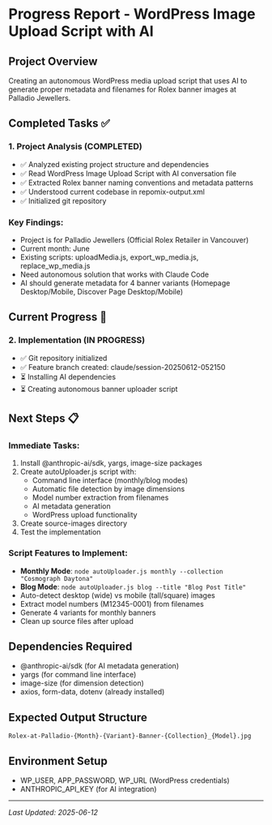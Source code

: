 # Progress Report - WordPress Image Upload Script with AI

## Project Overview
Creating an autonomous WordPress media upload script that uses AI to generate proper metadata and filenames for Rolex banner images at Palladio Jewellers.

## Completed Tasks ✅

### 1. Project Analysis (COMPLETED)
- ✅ Analyzed existing project structure and dependencies  
- ✅ Read WordPress Image Upload Script with AI conversation file
- ✅ Extracted Rolex banner naming conventions and metadata patterns
- ✅ Understood current codebase in repomix-output.xml
- ✅ Initialized git repository

### Key Findings:
- Project is for Palladio Jewellers (Official Rolex Retailer in Vancouver)
- Current month: June
- Existing scripts: uploadMedia.js, export_wp_media.js, replace_wp_media.js
- Need autonomous solution that works with Claude Code
- AI should generate metadata for 4 banner variants (Homepage Desktop/Mobile, Discover Page Desktop/Mobile)

## Current Progress 🚧

### 2. Implementation (IN PROGRESS)
- ✅ Git repository initialized  
- ✅ Feature branch created: claude/session-20250612-052150
- ⏳ Installing AI dependencies
- ⏳ Creating autonomous banner uploader script

## Next Steps 📋

### Immediate Tasks:
1. Install @anthropic-ai/sdk, yargs, image-size packages
2. Create autoUploader.js script with:
   - Command line interface (monthly/blog modes)
   - Automatic file detection by image dimensions  
   - Model number extraction from filenames
   - AI metadata generation
   - WordPress upload functionality
3. Create source-images directory
4. Test the implementation

### Script Features to Implement:
- **Monthly Mode**: `node autoUploader.js monthly --collection "Cosmograph Daytona"`
- **Blog Mode**: `node autoUploader.js blog --title "Blog Post Title"`
- Auto-detect desktop (wide) vs mobile (tall/square) images
- Extract model numbers (M12345-0001) from filenames  
- Generate 4 variants for monthly banners
- Clean up source files after upload

## Dependencies Required
- @anthropic-ai/sdk (for AI metadata generation)
- yargs (for command line interface)
- image-size (for dimension detection)
- axios, form-data, dotenv (already installed)

## Expected Output Structure
```
Rolex-at-Palladio-{Month}-{Variant}-Banner-{Collection}_{Model}.jpg
```

## Environment Setup
- WP_USER, APP_PASSWORD, WP_URL (WordPress credentials)
- ANTHROPIC_API_KEY (for AI integration)

---
*Last Updated: 2025-06-12*